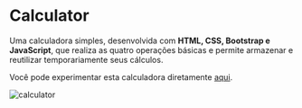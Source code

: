 # Calculator
Uma calculadora simples, desenvolvida com <b>HTML, CSS, Bootstrap e JavaScript</b>, que realiza as quatro operações básicas e permite armazenar e reutilizar temporariamente seus cálculos.

Você pode experimentar esta calculadora diretamente [aqui](https://isaquesv.github.io/Calculator/).

![calculator](https://github.com/user-attachments/assets/afc6cf5b-3da6-48c9-b519-e5554f6ff72b)
